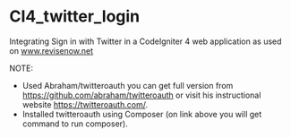# CI4_twitter_login
Integrating Sign in with Twitter in a CodeIgniter 4 web application as used on www.revisenow.net 

NOTE: 
- Used Abraham/twitteroauth you can get full version from https://github.com/abraham/twitteroauth or visit his instructional website https://twitteroauth.com/.
- Installed twitteroauth using Composer (on link above you will get command to run composer).

